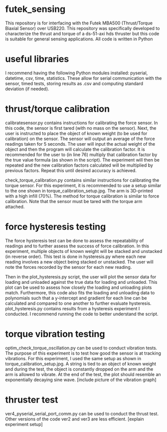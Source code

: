 # futek_sensing
This repository is for interfacing with the Futek MBA500 (Thrust/Torque Biaxial Sensor) over USB220. This repository was specifically developed to characterize the thrust and torque of a ds-51-axi hds thruster but this code is suitable for general sensing applications. All code is written in Python

# useful libraries
I recommend having the following Python modules installed: pyserial, datetime, csv, time, statistics. These allow for serial communication with the sensor, timed tests, storing results as .csv and computing standard deviation (if needed).

# thrust/torque calibration
calibratesensor.py contains instructions for calibrating the force sensor. In this code, the sensor is first tared (with no mass on the sensor). Next, the user is instructed to place the object of known weight (to be used for calibration) on the sensor. The sensor will output an average of the force readings taken for 5 seconds. The user will input the actual weight of the object and then the program will calculate the calibration factor. It is recommended for the user to (in line 76) multiply that calibration factor by the true value formula (as shown in the script). The experiment will then be repeated and the new calibration factors calculated will be multiplied by previous factors. Repeat this until desired accuracy is achieved.

check_torque_calibration.py contains similar instructions for calibrating the torque sensor. For this experiment, it is recommended to use a setup similar to the one shown in torque_calibration_setup.jpg. The arm is 3D-printed with a high infill (70%). The method for torque calibration is similar to force calibration. Note that the sensor must be tared with the torque arm attached.

# force hysteresis testing
The force hysteresis test can be done to assess the repeatability of readings and to further assess the success of force calibration. In this experiment, multiple objects of known weight will be stacked and unstacked (in reverse order). This test is done in hysteresis.py where each new reading involves a new object being stacked or unstacked. The user will note the forces recorded by the sensor for each new reading.

Then in the plot_hysteresis.py script, the user will plot the sensor data for loading and unloaded against the true data for loading and unloaded. This plot can be used to assess how closely the loading and unloading plots match. Furthermore, this code also fits the loading and unloading data to polynomials such that a y-intercept and gradient for each line can be calculated and compared to one another to further evaluate hysteresis. plot_hysteresis.py contains results from a hysteresis experiment I conducted. I recommend running the code to better understand the script.

# torque vibration testing
optim_check_torque_oscillation.py can be used to conduct vibration tests. The purpose of this experiment is to test how good the sensor is at tracking vibrations. For this experiment, I used the same setup as shown in torque_calibration_setup.jpg. A string is tied to an object of known weight and during the test, the object is constantly dropped on the arm and the arm is allowed to vibrate. At the end of the test, the plot should resemble an exponentially decaying sine wave. [include picture of the vibration graph]

# thruster test
ver4_pyserial_serial_port_comm.py can be used to conduct the thrust test. Other versions of the code ver2 and ver3 are less efficient. [explain experiment setup]
